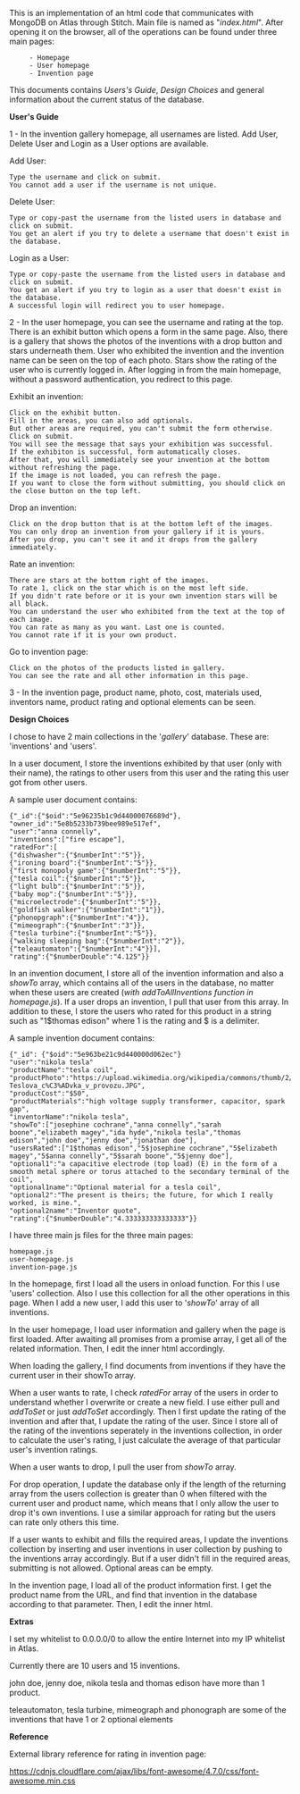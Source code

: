 This is an implementation of an html code that communicates with MongoDB on Atlas through Stitch.
Main file is named as "_index.html_". After opening it on the browser, all of the operations can be found under three main pages:
         
         - Homepage
         - User homepage
         - Invention page
                                   
This documents contains _Users's Guide_, _Design Choices_ and general information about the current status of the database.

**User's Guide** 
    
1 - In the invention gallery homepage, all usernames are listed. Add User, Delete User and Login as a User options are available.

Add User:
    
    Type the username and click on submit.
    You cannot add a user if the username is not unique.

Delete User:

    Type or copy-past the username from the listed users in database and click on submit.
    You get an alert if you try to delete a username that doesn't exist in the database.
    
Login as a User:

    Type or copy-paste the username from the listed users in database and click on submit.
    You get an alert if you try to login as a user that doesn't exist in the database.
    A successful login will redirect you to user homepage.

2 - In the user homepage, you can see the username and rating at the top. There is an exhibit button which opens a form in the same page. Also, there is a gallery that shows the photos of the inventions with a drop button and stars underneath them. User who exhibited the invention and the invention name can be seen on the top of each photo. Stars show the rating of the user who is currently logged in. After logging in from the main homepage, without a password authentication, you redirect to this page. 

Exhibit an invention:

    Click on the exhibit button.
    Fill in the areas, you can also add optionals.
    But other areas are required, you can't submit the form otherwise.
    Click on submit.
    You will see the message that says your exhibition was successful.
    If the exhibiton is successful, form automatically closes.
    After that, you will immediately see your invention at the bottom without refreshing the page.
    If the image is not loaded, you can refresh the page.
    If you want to close the form without submitting, you should click on the close button on the top left.

Drop an invention:

    Click on the drop button that is at the bottom left of the images.
    You can only drop an invention from your gallery if it is yours.
    After you drop, you can't see it and it drops from the gallery immediately.
    
Rate an invention:

    There are stars at the bottom right of the images.
    To rate 1, click on the star which is on the most left side.
    If you didn't rate before or it is your own invention stars will be all black.
    You can understand the user who exhibited from the text at the top of each image.
    You can rate as many as you want. Last one is counted.
    You cannot rate if it is your own product.
 
Go to invention page:

    Click on the photos of the products listed in gallery.
    You can see the rate and all other information in this page.

3 - In the invention page, product name, photo, cost, materials used, inventors name, product rating and optional elements can be seen.

**Design Choices** 

I chose to have 2 main collections in the '_gallery_' database. These are: 'inventions' and 'users'.

In a user document, I store the inventions exhibited by that user (only with their name), the ratings to other users from this user and the rating this user got from other users.

A sample user document contains:

    {"_id":{"$oid":"5e96235b1c9d44000076689d"},
    "owner_id":"5e8b5233b739bee989e517ef",
    "user":"anna connelly",
    "inventions":["fire escape"],
    "ratedFor":[
    {"dishwasher":{"$numberInt":"5"}},
    {"ironing board":{"$numberInt":"5"}},
    {"first monopoly game":{"$numberInt":"5"}},
    {"tesla coil":{"$numberInt":"5"}},
    {"light bulb":{"$numberInt":"5"}},
    {"baby mop":{"$numberInt":"5"}},
    {"microelectrode":{"$numberInt":"5"}},
    {"goldfish walker":{"$numberInt":"1"}},
    {"phonopgraph":{"$numberInt":"4"}},
    {"mimeograph":{"$numberInt":"3"}},
    {"tesla turbine":{"$numberInt":"5"}},
    {"walking sleeping bag":{"$numberInt":"2"}},
    {"teleautomaton":{"$numberInt":"4"}}],
    "rating":{"$numberDouble":"4.125"}}

In an invention document, I store all of the invention information and also a _showTo_ array, which contains all of the users in the database, no matter when these users are created (_with addToAllInventions function in homepage.js_). If a user drops an invention, I pull that user from this array. In addition to these, I store the users who rated for this product in a string such as "1$thomas edison" where 1 is the rating and $ is a delimiter.

A sample invention document contains:

    {"_id": {"$oid":"5e963be21c9d440000d062ec"}
    "user":"nikola tesla"
    "productName":"tesla coil",
    "productPhoto":"https://upload.wikimedia.org/wikipedia/commons/thumb/2/23/Teslova_c%C3%ADvka_v_provozu.JPG/580px-Teslova_c%C3%ADvka_v_provozu.JPG",
    "productCost":"$50",
    "productMaterials":"high voltage supply transformer, capacitor, spark gap",
    "inventorName":"nikola tesla",
    "showTo":["josephine cochrane","anna connelly","sarah boone","elizabeth magey","ida hyde","nikola tesla","thomas edison","john doe","jenny doe","jonathan doe"],
    "usersRated":["1$thomas edison","5$josephine cochrane","5$elizabeth magey","5$anna connelly","5$sarah boone","5$jenny doe"],
    "optional1":"a capacitive electrode (top load) (E) in the form of a smooth metal sphere or torus attached to the secondary terminal of the coil",
    "optional1name":"Optional material for a tesla coil",
    "optional2":"The present is theirs; the future, for which I really worked, is mine.",
    "optional2name":"Inventor quote",
    "rating":{"$numberDouble":"4.333333333333333"}}

I have three main js files for the three main pages:
    
    homepage.js
    user-homepage.js
    invention-page.js

In the homepage, first I load all the users in onload function. For this I use 'users' collection. Also I use this collection for all the other operations in this page. When I add a new user, I add this user to '_showTo_' array of all inventions.

In the user homepage, I load user information and gallery when the page is first loaded. After awaiting all promises from a promise array, I get all of the related information. Then, I edit the inner html accordingly. 

When loading the gallery, I find documents from inventions if they have the current user in their showTo array.

When a user wants to rate, I check _ratedFor_ array of the users in order to understand whether I overwrite or create a new field. I use either pull and _addToSet_ or just _addToSet_ accordingly. Then I first update the rating of the invention and after that, I update the rating of the user. Since I store all of the rating of the inventions seperately in the inventions collection, in order to calculate the user's rating, I just calculate the average of that particular user's invention ratings. 

When a user wants to drop, I pull the user from _showTo_ array.

For drop operation, I update the database only if the length of the returning array from the users collection is greater than 0 when filtered with the current user and product name, which means that I only allow the user to drop it's own inventions. I use a similar approach for rating but the users can rate only others this time.

If a user wants to exhibit and fills the required areas, I update the inventions collection by inserting and user inventions in user collection by pushing to the inventions array accordingly. But if a user didn't fill in the required areas, submitting is not allowed. Optional areas can be empty.

In the invention page, I load all of the product information first. I get the product name from the URL, and find that invention in the database according to that parameter. Then, I edit the inner html.

**Extras**

I set my whitelist to 0.0.0.0/0 to allow the entire Internet into my IP whitelist in Atlas.

Currently there are 10 users and 15 inventions. 

john doe, jenny doe, nikola tesla and thomas edison have more than 1 product. 

teleautomaton, tesla turbine, mimeograph and phonograph are some of the inventions that have 1 or 2 optional elements

**Reference**

External library reference for rating in invention page:

https://cdnjs.cloudflare.com/ajax/libs/font-awesome/4.7.0/css/font-awesome.min.css
